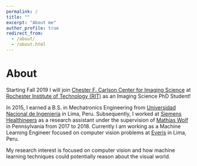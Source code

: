 ```yaml
---
permalink: /
title: ""
excerpt: "About me"
author_profile: true
redirect_from: 
  - /about/
  - /about.html
---
```


# About 

Starting Fall 2019 I will join [Chester F. Carlson Center for Imaging Science](https://www.cis.rit.edu/) at [Rochester Institute of Technology (RIT)](https://www.rit.edu/) as an Imaging Science PhD Student! 

In 2015, I earned a B.S. in Mechatronics Engineering from  [Universidad Nacional de Ingeniería](https://www.uni.edu.pe/) in Lima, Peru. Subsequently, I worked at [Siemens Healthineers](https://www.siemens-healthineers.com/) as a research assistant under the supervision of [Mathias Wolf](https://www.linkedin.com/in/matthias-wolf-08b88b/) in Pennsylvania from 2017 to 2018. Currently I am working as a Machine Learning Engineer focused on computer vision problems at [Everis](https://www.everis.com/Peru/es/home-peru) in Lima, Peru. 

My research interest is focused on computer vision and how machine learning techniques could potentially reason about the visual world.